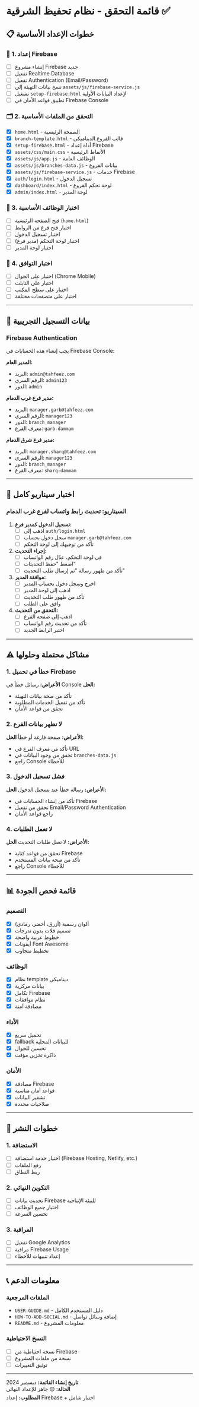 # قائمة التحقق - نظام تحفيظ الشرقية ✅

## 📋 خطوات الإعداد الأساسية

### 🔧 1. إعداد Firebase
- [ ] إنشاء مشروع Firebase جديد
- [ ] تفعيل Realtime Database
- [ ] تفعيل Authentication (Email/Password)
- [ ] نسخ بيانات التهيئة إلى `assets/js/firebase-service.js`
- [ ] تشغيل `setup-firebase.html` لإعداد البيانات الأولية
- [ ] تطبيق قواعد الأمان في Firebase Console

### 🗂️ 2. التحقق من الملفات الأساسية
- [x] `home.html` - الصفحة الرئيسية
- [x] `branch-template.html` - قالب الفروع الديناميكي
- [x] `setup-firebase.html` - أداة إعداد Firebase
- [x] `assets/css/main.css` - الأنماط الرئيسية
- [x] `assets/js/app.js` - الوظائف العامة
- [x] `assets/js/branches-data.js` - بيانات الفروع
- [x] `assets/js/firebase-service.js` - خدمات Firebase
- [x] `auth/login.html` - تسجيل الدخول
- [x] `dashboard/index.html` - لوحة تحكم الفروع
- [x] `admin/index.html` - لوحة المدير

### 🎯 3. اختبار الوظائف الأساسية
- [ ] فتح الصفحة الرئيسية (`home.html`)
- [ ] اختبار فتح فرع من الروابط
- [ ] اختبار تسجيل الدخول
- [ ] اختبار لوحة التحكم (مدير فرع)
- [ ] اختبار لوحة المدير

### 📱 4. اختبار التوافق
- [ ] اختبار على الجوال (Chrome Mobile)
- [ ] اختبار على التابلت
- [ ] اختبار على سطح المكتب
- [ ] اختبار على متصفحات مختلفة

---

## 🔐 بيانات التسجيل التجريبية

### Firebase Authentication
يجب إنشاء هذه الحسابات في Firebase Console:

**المدير العام:**
- البريد: `admin@tahfeez.com`
- الرقم السري: `admin123`
- الدور: `admin`

**مدير فرع غرب الدمام:**
- البريد: `manager.garb@tahfeez.com`
- الرقم السري: `manager123`
- الدور: `branch_manager`
- معرف الفرع: `garb-dammam`

**مدير فرع شرق الدمام:**
- البريد: `manager.sharq@tahfeez.com`
- الرقم السري: `manager123`
- الدور: `branch_manager`
- معرف الفرع: `sharq-dammam`

---

## 🔄 اختبار سيناريو كامل

### السيناريو: تحديث رابط واتساب لفرع غرب الدمام

1. **تسجيل الدخول كمدير فرع:**
   - [ ] اذهب إلى `auth/login.html`
   - [ ] سجل دخول بحساب `manager.garb@tahfeez.com`
   - [ ] تأكد من توجيهك إلى لوحة التحكم

2. **إجراء التحديث:**
   - [ ] في لوحة التحكم، عدّل رقم الواتساب
   - [ ] اضغط "حفظ التحديثات"
   - [ ] تأكد من ظهور رسالة "تم إرسال طلب التحديث"

3. **موافقة المدير:**
   - [ ] اخرج وسجل دخول بحساب المدير
   - [ ] اذهب إلى لوحة المدير
   - [ ] تأكد من ظهور طلب التحديث
   - [ ] وافق على الطلب

4. **التحقق من التحديث:**
   - [ ] اذهب إلى صفحة الفرع
   - [ ] تأكد من تحديث رقم الواتساب
   - [ ] اختبر الرابط الجديد

---

## ⚠️ مشاكل محتملة وحلولها

### 1. خطأ في تحميل Firebase
**الأعراض:** رسائل خطأ في Console
**الحل:**
- تأكد من صحة بيانات التهيئة
- تأكد من تفعيل الخدمات المطلوبة
- تحقق من قواعد الأمان

### 2. لا تظهر بيانات الفرع
**الأعراض:** صفحة فارغة أو خطأ
**الحل:**
- تأكد من معرف الفرع في URL
- تحقق من وجود البيانات في `branches-data.js`
- راجع Console للأخطاء

### 3. فشل تسجيل الدخول
**الأعراض:** رسالة خطأ عند تسجيل الدخول
**الحل:**
- تأكد من إنشاء الحسابات في Firebase
- تحقق من تفعيل Email/Password Authentication
- راجع قواعد الأمان

### 4. لا تعمل الطلبات
**الأعراض:** لا تصل طلبات التحديث
**الحل:**
- تحقق من قواعد كتابة Firebase
- تأكد من صحة بيانات المستخدم
- راجع Console للأخطاء

---

## 📊 قائمة فحص الجودة

### التصميم
- [x] ألوان رسمية (أزرق، أخضر، رمادي)
- [x] تصميم فلات بدون تدرجات
- [x] خطوط عربية واضحة
- [x] أيقونات Font Awesome
- [x] تخطيط متجاوب

### الوظائف
- [x] نظام template ديناميكي
- [x] بيانات مركزية
- [x] تكامل Firebase
- [x] نظام موافقات
- [x] مصادقة آمنة

### الأداء
- [x] تحميل سريع
- [x] fallback للبيانات المحلية
- [x] تحسين للجوال
- [x] ذاكرة تخزين مؤقت

### الأمان
- [x] مصادقة Firebase
- [x] قواعد أمان مناسبة
- [x] تشفير البيانات
- [x] صلاحيات محددة

---

## 🚀 خطوات النشر

### 1. الاستضافة
- [ ] اختيار خدمة استضافة (Firebase Hosting, Netlify, etc.)
- [ ] رفع الملفات
- [ ] ربط النطاق

### 2. التكوين النهائي
- [ ] تحديث بيانات Firebase للبيئة الإنتاجية
- [ ] اختبار جميع الوظائف
- [ ] تحسين السرعة

### 3. المراقبة
- [ ] تفعيل Google Analytics
- [ ] مراقبة Firebase Usage
- [ ] إعداد تنبيهات للأخطاء

---

## 📞 معلومات الدعم

### الملفات المرجعية
- `USER-GUIDE.md` - دليل المستخدم الكامل
- `HOW-TO-ADD-SOCIAL.md` - إضافة وسائل تواصل
- `README.md` - معلومات المشروع

### النسخ الاحتياطية
- [ ] نسخة احتياطية من Firebase
- [ ] نسخة من ملفات المشروع
- [ ] توثيق التغييرات

---

**تاريخ إنشاء القائمة:** ديسمبر 2024  
**الحالة:** 🟡 جاهز للإعداد النهائي  
**المطلوب:** إعداد Firebase + اختبار شامل
